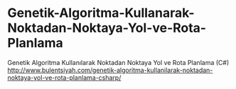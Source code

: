 # Genetik-Algoritma-Kullanarak-Noktadan-Noktaya-Yol-ve-Rota-Planlama
Genetik Algoritma Kullanılarak Noktadan Noktaya Yol ve Rota Planlama (C#)
http://www.bulentsiyah.com/genetik-algoritma-kullanilarak-noktadan-noktaya-yol-ve-rota-planlama-csharp/
